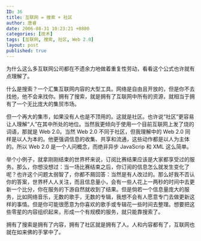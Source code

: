 ```yaml
---
ID: 36
title: 互联网 = 搜索 + 社区
author: 唐睿
date: 2006-08-31 10:23:21 +0800
categories: [技术]
tags: [互联网, 搜索, 社区, Web 2.0]
layout: post
published: true
---
```


为什么这么多互联网公司都在不遗余力地做着重复性劳动，看看这个公式也许就有点理解了。

什么是搜索？一个汇集互联网内容的大型工具。网络是自由且开放的，但是你不去找他，他不会来找你。拥有了搜索，就是拥有了互联网中所有的资源，就相当于拥有了一个无比庞大的集贸市场。

但一个再大的集市，如果没有人也是不顶用的。这就是社区。也许说“社区”更容易让人理解“人”在其中所处的地位。当然我更倾向于使用一个目前互联网上发了烧的词语，那就是 Web 2.0。当然 Web 2.0 不同于社区，但我理解中的 Web 2.0 同样是以人为本的。他更强调信息的收集、共享和流通，这些动作都是以人为主体的。所以 Web 2.0 是一个人问概念，而绝非异步 JavaScrip 和 XML 这么简单。

举个小例子，就拿刚刚结束的世界杯来说，订阅比赛结果应该是大家都享受过的服务。那么，你想没想过：当一场比赛结束之后，你订阅的信息怎么就发生变化了呢？也许这个问题太弱智了，你都不屑回答：当然是有人改过的。那么好我不否认你的答案，世界杯人人关注，而且信息量小，会有一些人花上一两秒的时间中去更新一个比分，你在服务的下游自然就收到了结果。但是倘若一个信息量庞大的服务，比如网络音乐，无数的歌手，无数的专辑，我想不会有人愿意专门去做更新这样的事情。但是你可能很愿意为你喜欢的歌手或专辑花一些时间去整理。想要把这些零星的内容组织起来，形成一个有规模的服务，就只能靠搜索了。

拥有了搜索是拥有了内容，拥有了社区就是拥有了人。人和内容都有了，互联网也就在如来佛的手掌中了。
